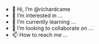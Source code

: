 - 👋 Hi, I’m @richardcame
- 👀 I’m interested in ...
- 🌱 I’m currently learning ...
- 💞️ I’m looking to collaborate on ...
- 📫 How to reach me ...

<!---
richardcame/richardcame is a ✨ special ✨ repository because its `README.md` (this file) appears on your GitHub profile.
You can click the Preview link to take a look at your changes.
--->
